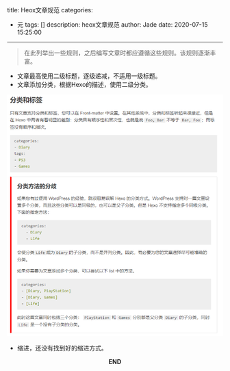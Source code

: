 title: Heox文章规范
categories:
  - 元
tags: []
description: heox文章规范
author: Jade
date: 2020-07-15 15:25:00
---
> 在此列举出一些规则，之后编写文章时都应遵循这些规则。该规则逐渐丰富。

- 文章最高使用二级标题，逐级递减，不适用一级标题。
- 文章添加分类，根据Hexo的描述，使用二级分类。

![upload successful](\images\pasted-0.png)
- 缩进，还没有找到好的缩进方式。


<p style="text-align: center"><strong>END</strong></p>